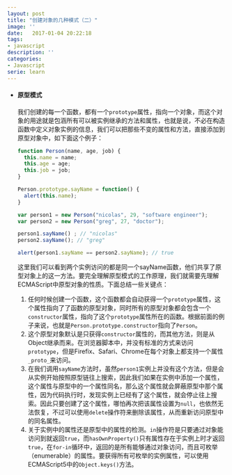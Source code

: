 ```yaml
---
layout: post
title: "创建对象的几种模式（二）"
image: ''
date:   2017-01-04 20:22:18
tags:
- javascript
description: ''
categories:
- Javascript
serie: learn
---
```


- #### 原型模式

  我们创建的每一个函数，都有一个`prototype`属性，指向一个对象，而这个对象的用途就是包涵所有可以被实例继承的方法和属性，也就是说，不必在构造函数中定义对象实例的信息，我们可以把那些不变的属性和方法，直接添加到原型对象中，如下面这个例子：

  ```javascript
  function Person(name, age, job) {
    this.name = name;
    this.age = age;
    this.job = job;
  }

  Person.prototype.sayName = function() {
    alert(this.name);
  }

  var person1 = new Person("nicolas", 29, "software engineer");
  var person2 = new Person("greg", 27, "doctor");

  person1.sayName() ; // "nicolas"
  person2.sayName(); // "greg"

  alert(person1.sayName == person2.sayName); // true
  ```

  这里我们可以看到两个实例访问的都是同一个sayName函数，他们共享了原型对象上的这一方法。要完全理解原型模式的工作原理，我们就需要先理解ECMAScript中原型对象的性质。下面总结一些关键点：

  1. 任何时候创建一个函数，这个函数都会自动获得一个`prototype`属性，这个属性指向了了函数的原型对象，同时所有的原型对象都会包含一个`constructor`属性，指向了这个`prototype`属性所在的函数。根据前面的例子来说，也就是`Person.prototype.constructor`指向了`Person`。
  2. 这个原型对象默认是只获得`constructor`属性的，而其他方法，则是从Object继承而来。在浏览器脚本中，并没有标准的方式来访问`prototype`，但是Firefix、Safari、Chrome在每个对象上都支持一个属性`_proto_`来访问。
  3. 在我们调用`sayName`方法时，虽然`person1`实例上并没有这个方法，但是会从实例开始按照原型链往上搜索，因此我们如果在实例中添加一个属性，这个属性与原型中的一个属性同名，那么这个属性就会屏蔽原型中那个属性，因为代码执行时，发现实例上已经有了这个属性，就会停止往上搜索。因此只要创建了这个属性，哪怕再次把该属性设置为`null`，也依然无法恢复，不过可以使用`delete`操作符来删除该属性，从而重新访问原型中的同名属性。
  4. 关于实例中的属性还是原型中的属性的检测。`in`操作符是只要通过对象能访问到就返回`true`，而`hasOwnProperty()`只有属性存在于实例上时才返回`true`，在`for-in`循环中，返回的是所有能够通过对象访问，而且可枚举（enumerable）的属性。要获得所有可枚举的实例属性，可以使用ECMAScript5中的`Object.keys()`方法。

  ​